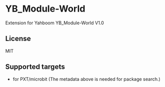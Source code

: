 # YB_Module-World

Extension for Yahboom YB_Module-World V1.0

## License

MIT

## Supported targets

- for PXT/microbit
  (The metadata above is needed for package search.)
